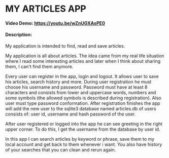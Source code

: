 # MY ARTICLES APP
#### Video Demo:  https://youtu.be/wZnUGXAsPE0
#### Description:
My application is intended to find, read and save articles.

My application is all about articles. The idea came from my real life situation where I read some interesting articles and
later when I think about sharing them, I can't find them anymore.

Every user can register in the app, login and logout. It allows user to save his articles, search history and more.
During user registration he must choose his username and password. Password must have at least 8 characters and consists
from lower and uppercase words, numbers and some symbols (the allowed symbols is described during registration). Also
user must type password conformation. After registration finishes the app will add the new user to the sqlite3 database
named articles.db of users consists of: user id, username and hash password of the user.

After user registered or logged into the app he can see greeting in the right upper corner. To do this, I get the username
from the database by user id.


In this app I can search articles by keyword or phrase, save them to my local account and get back to them whenever i want.
You also have history of your searches that you can clean and rerun again.